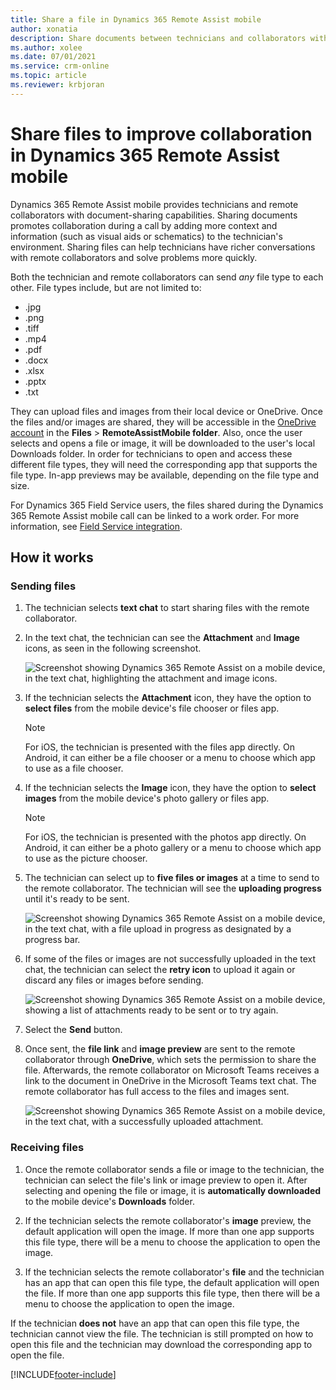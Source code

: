 ```yaml
---
title: Share a file in Dynamics 365 Remote Assist mobile
author: xonatia
description: Share documents between technicians and collaborators with the Dynamics 365 Remote Assist mobile app.
ms.author: xolee
ms.date: 07/01/2021
ms.service: crm-online
ms.topic: article
ms.reviewer: krbjoran
---
```

# Share files to improve collaboration in Dynamics 365 Remote Assist mobile

Dynamics 365 Remote Assist mobile provides technicians and remote collaborators with document-sharing capabilities. Sharing documents promotes collaboration during a call by adding more context and information (such as visual aids or schematics) to the technician's environment. Sharing files can help technicians have richer conversations with remote collaborators and solve problems more quickly.  
 
Both the technician and remote collaborators can send *any* file type to each other. File types include, but are not limited to: 

- .jpg 
- .png 
- .tiff 
- .mp4 
- .pdf 
- .docx 
- .xlsx 
- .pptx
- .txt 
 
They can upload files and images from their local device or OneDrive. Once the files and/or images are shared, they will be accessible in the [OneDrive account](https://onedrive.live.com/about/signin/) in the **Files** > **RemoteAssistMobile folder**. Also, once the user selects and opens a file or image, it will be downloaded to the user's local Downloads folder. In order for technicians to open and access these different file types, they will need the corresponding app that supports the file type. In-app previews may be available, depending on the file type and size.

For Dynamics 365 Field Service users, the files shared during the Dynamics 365 Remote Assist mobile call can be linked to a work order. For more information, see [Field Service integration](./fs-integration.md).

## How it works

### Sending files 

1. The technician selects **text chat** to start sharing files with the remote collaborator. 

2. In the text chat, the technician can see the **Attachment** and **Image** icons, as seen in the following screenshot.

   ![Screenshot showing Dynamics 365 Remote Assist on a mobile device, in the text chat, highlighting the attachment and image icons.](./media/filesicons.PNG)

3. If the technician selects the **Attachment** icon, they have the option to **select files** from the mobile device's file chooser or files app. 

   > [!Note]
   > For iOS, the technician is presented with the files app directly. On Android, it can either be a file chooser or a menu to choose which app to use as a file chooser.

4. If the technician selects the **Image** icon, they have the option to **select images** from the mobile device's photo gallery or files app. 
   
   > [!Note] 
   > For iOS, the technician is presented with the photos app directly. On Android, it can either be a photo gallery or a menu to choose which app to use as the picture chooser.

5. The technician can select up to **five files or images** at a time to send to the remote collaborator. The technician will see the **uploading progress** until it's ready to be sent.

   ![Screenshot showing Dynamics 365 Remote Assist on a mobile device, in the text chat, with a file upload in progress as designated by a progress bar.](./media/files_progress.PNG "Upload")

6. If some of the files or images are not successfully uploaded in the text chat, the technician can select the **retry icon** to upload it again or discard any files or images before sending. 

   ![Screenshot showing Dynamics 365 Remote Assist on a mobile device, showing a list of attachments ready to be sent or to try again.](./media/files_fail.PNG "Retry")

7. Select the **Send** button.

8. Once sent, the **file link** and **image preview** are sent to the remote collaborator through **OneDrive**, which sets the permission to share the file. Afterwards, the remote collaborator on Microsoft Teams receives a link to the document in OneDrive in the Microsoft Teams text chat. The remote collaborator has full access to the files and images sent. 

   ![Screenshot showing Dynamics 365 Remote Assist on a mobile device, in the text chat, with a successfully uploaded attachment.](./media/files_view.PNG)

### Receiving files 

1. Once the remote collaborator sends a file or image to the technician, the technician can select the file's link or image preview to open it. After selecting and opening the file or image, it is **automatically downloaded** to the mobile device's **Downloads** folder. 

2. If the technician selects the remote collaborator's **image** preview, the default application will open the image. If more than one app supports this file type, there will be a menu to choose the application to open the image. 

3. If the technician selects the remote collaborator's **file** and the technician has an app that can open this file type, the default application will open the file. If more than one app supports this file type, then there will be a menu to choose the application to open the image. 
 
If the technician **does not** have an app that can open this file type, the technician cannot view the file. The technician is still prompted on how to open this file and the technician may download the corresponding app to open the file.


[!INCLUDE[footer-include](../../includes/footer-banner.md)]
